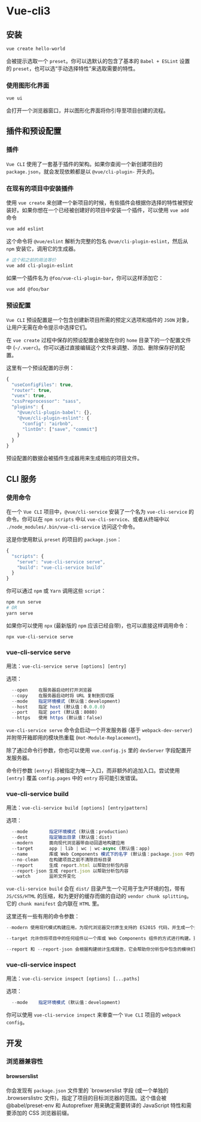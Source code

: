 # Vue-cli3

## 安装

```sh
vue create hello-world
```

会被提示选取一个 `preset`。你可以选默认的包含了基本的 `Babel + ESLint` 设置的 `preset`，也可以选“手动选择特性”来选取需要的特性。

### 使用图形化界面


```sh
vue ui
```

会打开一个浏览器窗口，并以图形化界面将你引导至项目创建的流程。


## 插件和预设配置

### 插件

`Vue CLI` 使用了一套基于插件的架构。如果你查阅一个新创建项目的 `package.json`，就会发现依赖都是以 `@vue/cli-plugin-` 开头的。

### 在现有的项目中安装插件

使用 `vue create` 来创建一个新项目的时候，有些插件会根据你选择的特性被预安装好。如果你想在一个已经被创建好的项目中安装一个插件，可以使用 `vue add` 命令

```sh
vue add eslint
```

这个命令将 `@vue/eslint` 解析为完整的包名 `@vue/cli-plugin-eslint`，然后从 `npm` 安装它，调用它的生成器。

```sh
# 这个和之前的用法等价
vue add cli-plugin-eslint
```

如果一个插件名为 `@foo/vue-cli-plugin-bar`，你可以这样添加它：

```sh
vue add @foo/bar
```

### 预设配置

`Vue CLI` 预设配置是一个包含创建新项目所需的预定义选项和插件的 `JSON` 对象，让用户无需在命令提示中选择它们。

在 `vue create` 过程中保存的预设配置会被放在你的 `home` 目录下的一个配置文件中 (`~/.vuerc`)。你可以通过直接编辑这个文件来调整、添加、删除保存好的配置。

这里有一个预设配置的示例：

```js
{
  "useConfigFiles": true,
  "router": true,
  "vuex": true,
  "cssPreprocessor": "sass",
  "plugins": {
    "@vue/cli-plugin-babel": {},
    "@vue/cli-plugin-eslint": {
      "config": "airbnb",
      "lintOn": ["save", "commit"]
    }
  }
}
```

预设配置的数据会被插件生成器用来生成相应的项目文件。

## CLI 服务

### 使用命令

在一个 `Vue CLI` 项目中，`@vue/cli-service` 安装了一个名为 `vue-cli-service` 的命令。你可以在 `npm scripts` 中以 `vue-cli-service`、或者从终端中以 `./node_modules/.bin/vue-cli-service` 访问这个命令。

这是你使用默认 `preset` 的项目的 `package.json`：
```js
{
  "scripts": {
    "serve": "vue-cli-service serve",
    "build": "vue-cli-service build"
  }
}
```
你可以通过 `npm` 或 `Yarn` 调用这些 `script`：
```sh
npm run serve
# OR
yarn serve
```
如果你可以使用 `npx` (最新版的 `npm` 应该已经自带)，也可以直接这样调用命令：
```sh
npx vue-cli-service serve
```

### vue-cli-service serve
用法：`vue-cli-service serve [options] [entry]`

选项：
```js
  --open    在服务器启动时打开浏览器
  --copy    在服务器启动时将 URL 复制到剪切版
  --mode    指定环境模式 (默认值：development)
  --host    指定 host (默认值：0.0.0.0)
  --port    指定 port (默认值：8080)
  --https   使用 https (默认值：false)
```
`vue-cli-service serve` 命令会启动一个开发服务器 (基于 `webpack-dev-server`) 并附带开箱即用的模块热重载 (`Hot-Module-Replacement`)。

除了通过命令行参数，你也可以使用 `vue.config.js` 里的 `devServer` 字段配置开发服务器。

命令行参数 `[entry]` 将被指定为唯一入口，而非额外的追加入口。尝试使用 `[entry]` 覆盖 `config.pages` 中的 `entry` 将可能引发错误。

### vue-cli-service build
用法：`vue-cli-service build [options] [entry|pattern]`

选项：
```js
  --mode        指定环境模式 (默认值：production)
  --dest        指定输出目录 (默认值：dist)
  --modern      面向现代浏览器带自动回退地构建应用
  --target      app | lib | wc | wc-async (默认值：app)
  --name        库或 Web Components 模式下的名字 (默认值：package.json 中的 "name" 字段或入口文件名)
  --no-clean    在构建项目之前不清除目标目录
  --report      生成 report.html 以帮助分析包内容
  --report-json 生成 report.json 以帮助分析包内容
  --watch       监听文件变化

```
`vue-cli-service build` 会在 `dist/` 目录产生一个可用于生产环境的包，带有 `JS/CSS/HTML` 的压缩，和为更好的缓存而做的自动的 `vendor chunk splitting`。它的 `chunk manifest` 会内联在 `HTML` 里。

这里还有一些有用的命令参数：
```js
--modern 使用现代模式构建应用，为现代浏览器交付原生支持的 ES2015 代码，并生成一个兼容老浏览器的包用来自动回退。

--target 允许你将项目中的任何组件以一个库或 Web Components 组件的方式进行构建。更多细节请查阅构建目标。

--report 和 --report-json 会根据构建统计生成报告，它会帮助你分析包中包含的模块们的大小。
```
### vue-cli-service inspect
用法：`vue-cli-service inspect [options] [...paths]`

选项：
```js
  --mode    指定环境模式 (默认值：development)
  ```
你可以使用 `vue-cli-service inspect` 来审查一个 `Vue CLI` 项目的 `webpack config`。

## 开发


### 浏览器兼容性

#### browserslist
你会发现有 `package.json` 文件里的 `browserslist 字段 (或一个单独的 .browserslistrc 文件)，指定了项目的目标浏览器的范围。这个值会被 @babel/preset-env 和 Autoprefixer 用来确定需要转译的 JavaScript 特性和需要添加的 CSS 浏览器前缀。

